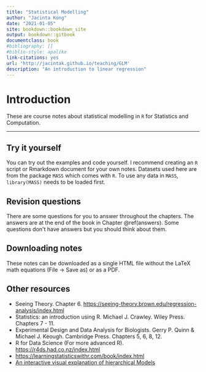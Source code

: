 ```yaml
---
title: "Statistical Modelling"
author: "Jacinta Kong"
date: "2021-01-05"
site: bookdown::bookdown_site
output: bookdown::gitbook
documentclass: book
#bibliography: []
#biblio-style: apalike
link-citations: yes
url: 'http://jacintak.github.io/teaching/GLM'
description: "An introduction to linear regression"
---
```


# Introduction 

These are course notes about statistical modelling in `R` for Statistics and Computation.

***

## Try it yourself

You can try out the examples and code yourself. I recommend creating an `R` script or Rmarkdown document for your own notes. Datasets used here are from the package `MASS` which comes with `R`. To use any data in `MASS`, `library(MASS)` needs to be loaded first.

## Revision questions

There are some questions for you to answer throughout the chapters. The answers are at the end of the book in Chapter \@ref(answers). Some questions don't have answers but you should think about them. 

## Downloading notes

These notes can be downloaded as a single HTML file without the LaTeX math equations (File -> Save as) or as a PDF.

## Other resources
  
* Seeing Theory. Chapter 6. https://seeing-theory.brown.edu/regression-analysis/index.html
* Statistics: an introduction using R. Michael J. Crawley. Wiley Press. Chapters 7 - 11.
* Experimental Design and Data Analysis for Biologists. Gerry P. Quinn & Michael J. Keough. Cambridge Press. Chapters 5, 6, 8, 12.
* R for Data Science (For more advanced R). https://r4ds.had.co.nz/index.html
* https://learningstatisticswithr.com/book/index.html
* [An interactive visual explanation of hierarchical Models](http://mfviz.com/hierarchical-models/)
